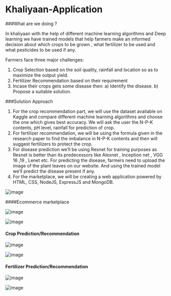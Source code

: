 # Khaliyaan-Application

###What are we doing ?

In khaliyaan with the help of different machine learning algorithms and Deep learning we have
trained models that help farmers make an informed decision about which crops to be grown , what
fertilizer to be used and what pesticides to be used if any.

Farmers face three major challenges:
1) Crop Selection based on the soil quality, rainfall and location so as to maximize the output
yield.
2) Fertilizer Recommendation based on their requirement
3) Incase their crops gets some disease then:
  a) Identify the disease.
  b) Propose a suitable solution.
  
  
###Solution Approach

1) For the crop recommendation part, we will use the dataset available on Kaggle and compare
different machine learning algorithms and choose the one which gives best accuracy. We will ask
the user the N-P-K contents, pH level, rainfall for prediction of crop.
2) For fertilizer recommendation, we will be using the formula given in the research paper to find the
imbalance in N-P-K contents and then will suggest fertilizers to protect the crop.
3) For disease prediction we’ll be using Resnet for training purposes as Resnet is better than its
predecessors like Alexnet , Inception net , VGG 16 ,19 , Lenet etc.
For predicting the disease, farmers need to upload the image of the plant leaves on our website. And
using the trained model we’ll predict the disease present if any.
4) For the marketplace, we will be creating a web application powered by HTML, CSS, NodeJS,
ExpressJS and MongoDB.


![image](https://github.com/ritikagr061/Khaliyaan-Application/assets/54122273/675940f1-becd-435a-baf1-6c6e315955fe)


####Ecommerce marketplace

![image](https://github.com/ritikagr061/Khaliyaan-Application/assets/54122273/edc1f0b9-7681-4edf-9e07-e6741ebe57ef)

![image](https://github.com/ritikagr061/Khaliyaan-Application/assets/54122273/cebaa329-c690-46d8-b175-6fc9d5e2c8ff)

#### Crop Prediction/Recommendation

![image](https://github.com/ritikagr061/Khaliyaan-Application/assets/54122273/17527a0a-b70e-4592-b73d-a83c9ad034ca)

![image](https://github.com/ritikagr061/Khaliyaan-Application/assets/54122273/32eacacd-7a99-4ec4-b2fa-7950e58bcc80)

#### Fertilizer Prediction/Recommendation
![image](https://github.com/ritikagr061/Khaliyaan-Application/assets/54122273/9595d486-a51e-4784-a992-73ce821ea19c)

![image](https://github.com/ritikagr061/Khaliyaan-Application/assets/54122273/8416f120-cbcf-4507-827d-f4163cd58d94)
